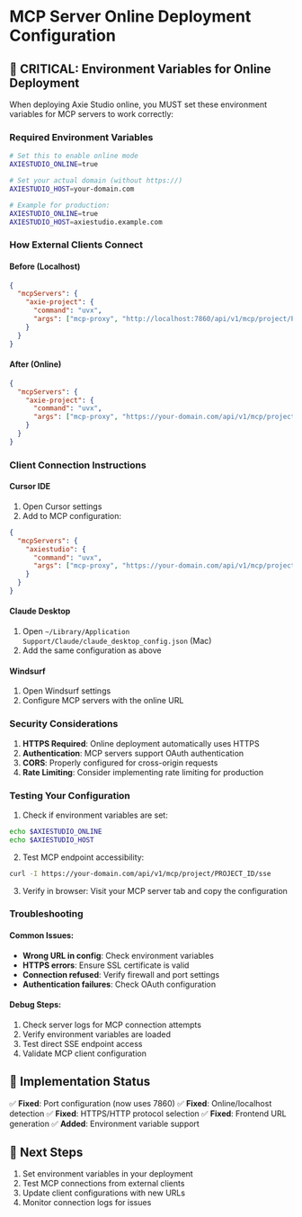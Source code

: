 # MCP Server Online Deployment Configuration

## 🚨 CRITICAL: Environment Variables for Online Deployment

When deploying Axie Studio online, you MUST set these environment variables for MCP servers to work correctly:

### **Required Environment Variables**

```bash
# Set this to enable online mode
AXIESTUDIO_ONLINE=true

# Set your actual domain (without https://)
AXIESTUDIO_HOST=your-domain.com

# Example for production:
AXIESTUDIO_ONLINE=true
AXIESTUDIO_HOST=axiestudio.example.com
```

### **How External Clients Connect**

#### **Before (Localhost)**
```json
{
  "mcpServers": {
    "axie-project": {
      "command": "uvx",
      "args": ["mcp-proxy", "http://localhost:7860/api/v1/mcp/project/PROJECT_ID/sse"]
    }
  }
}
```

#### **After (Online)**
```json
{
  "mcpServers": {
    "axie-project": {
      "command": "uvx", 
      "args": ["mcp-proxy", "https://your-domain.com/api/v1/mcp/project/PROJECT_ID/sse"]
    }
  }
}
```

### **Client Connection Instructions**

#### **Cursor IDE**
1. Open Cursor settings
2. Add to MCP configuration:
```json
{
  "mcpServers": {
    "axiestudio": {
      "command": "uvx",
      "args": ["mcp-proxy", "https://your-domain.com/api/v1/mcp/project/YOUR_PROJECT_ID/sse"]
    }
  }
}
```

#### **Claude Desktop**
1. Open `~/Library/Application Support/Claude/claude_desktop_config.json` (Mac)
2. Add the same configuration as above

#### **Windsurf**
1. Open Windsurf settings
2. Configure MCP servers with the online URL

### **Security Considerations**

1. **HTTPS Required**: Online deployment automatically uses HTTPS
2. **Authentication**: MCP servers support OAuth authentication
3. **CORS**: Properly configured for cross-origin requests
4. **Rate Limiting**: Consider implementing rate limiting for production

### **Testing Your Configuration**

1. Check if environment variables are set:
```bash
echo $AXIESTUDIO_ONLINE
echo $AXIESTUDIO_HOST
```

2. Test MCP endpoint accessibility:
```bash
curl -I https://your-domain.com/api/v1/mcp/project/PROJECT_ID/sse
```

3. Verify in browser: Visit your MCP server tab and copy the configuration

### **Troubleshooting**

#### **Common Issues:**
- **Wrong URL in config**: Check environment variables
- **HTTPS errors**: Ensure SSL certificate is valid
- **Connection refused**: Verify firewall and port settings
- **Authentication failures**: Check OAuth configuration

#### **Debug Steps:**
1. Check server logs for MCP connection attempts
2. Verify environment variables are loaded
3. Test direct SSE endpoint access
4. Validate MCP client configuration

## 🎯 Implementation Status

✅ **Fixed**: Port configuration (now uses 7860)
✅ **Fixed**: Online/localhost detection
✅ **Fixed**: HTTPS/HTTP protocol selection
✅ **Fixed**: Frontend URL generation
✅ **Added**: Environment variable support

## 🚀 Next Steps

1. Set environment variables in your deployment
2. Test MCP connections from external clients
3. Update client configurations with new URLs
4. Monitor connection logs for issues
